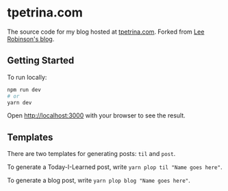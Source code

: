 # tpetrina.com

The source code for my blog hosted at [tpetrina.com](https://tpetrina.com). Forked from [Lee Robinson's blog](https://github.com/leerob/leerob.io/).

## Getting Started

To run locally:

```bash
npm run dev
# or
yarn dev
```

Open [http://localhost:3000](http://localhost:3000) with your browser to see the result.

## Templates

There are two templates for generating posts: `til` and `post`.

To generate a Today-I-Learned post, write `yarn plop til "Name goes here"`.

To generate a blog post, write `yarn plop blog "Name goes here"`.
